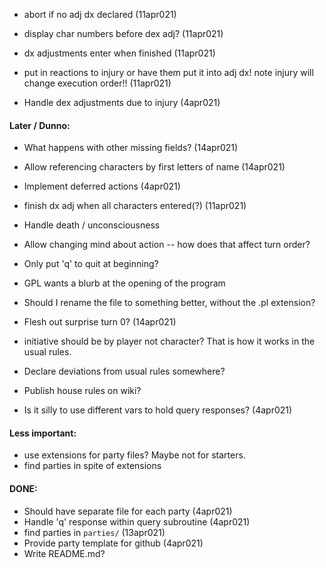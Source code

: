 * abort if no adj dx declared (11apr021)

* display char numbers before dex adj? (11apr021)
* dx adjustments enter when finished (11apr021)

* put in reactions to injury or have them put it into adj dx!
  note injury will change execution order!! (11apr021)
* Handle dex adjustments due to injury (4apr021)

#### Later / Dunno:

* What happens with other missing fields? (14apr021)
* Allow referencing characters by first letters of name (14apr021)
* Implement deferred actions (4apr021)
* finish dx adj when all characters entered(?) (11apr021)
* Handle death / unconsciousness
* Allow changing mind about action -- how does that affect turn order?
* Only put 'q' to quit at beginning?
* GPL wants a blurb at the opening of the program
* Should I rename the file to something better, without the .pl extension?

* Flesh out surprise turn 0? (14apr021)
* initiative should be by player not character?  That is how it works in the
  usual rules.
* Declare deviations from usual rules somewhere?
* Publish house rules on wiki?

* Is it silly to use different vars to hold query responses? (4apr021)

#### Less important:

* use extensions for party files?
  Maybe not for starters.
* find parties in spite of extensions

#### DONE:

* Should have separate file for each party (4apr021)
* Handle 'q' response within query subroutine (4apr021)
* find parties in `parties/` (13apr021)
* Provide party template for github (4apr021)
* Write README.md?
